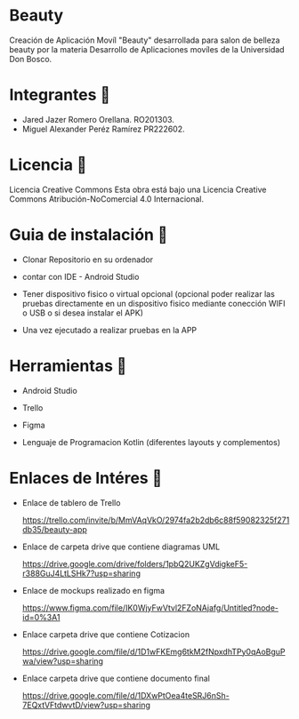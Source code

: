 # Beauty
Creación de Aplicación Movíl  "Beauty" desarrollada para salon de belleza beauty por la materia Desarrollo de Aplicaciones movíles de la Universidad Don Bosco.
# Integrantes :man:
- Jared Jazer Romero Orellana.     RO201303.
- Miguel Alexander Peréz Ramírez   PR222602.
#
# Licencia :page_facing_up:
  Licencia Creative Commons
  Esta obra está bajo una Licencia Creative Commons Atribución-NoComercial 4.0 Internacional.
# Guia de instalación :open_file_folder:
  - Clonar Repositorio  en su ordenador 
  
  - contar  con IDE - Android Studio 
  
  - Tener dispositivo fisico  o virtual opcional (opcional poder realizar las pruebas directamente en un dispositivo  fisico mediante conección WIFI o USB
    o si desea instalar el APK)
  
  - Una vez ejecutado a realizar pruebas en la APP  
# Herramientas :wrench:
  - Android Studio 
  
  - Trello  
  
  - Figma 
  
  - Lenguaje de Programacion  Kotlin  (diferentes layouts y complementos)
  
# Enlaces de Intéres  :key:
- Enlace de tablero de Trello 
 
  https://trello.com/invite/b/MmVAqVkO/2974fa2b2db6c88f59082325f271db35/beauty-app
- Enlace de carpeta drive que contiene diagramas UML
 
  https://drive.google.com/drive/folders/1pbQ2UKZgVdigkeF5-r388GuJ4LtLSHk7?usp=sharing
  
- Enlace de mockups realizado  en figma
  
  
  https://www.figma.com/file/IK0WjyFwVtvl2FZoNAjafg/Untitled?node-id=0%3A1
  
 - Enlace carpeta drive que contiene Cotizacion 
  
  
   https://drive.google.com/file/d/1D1wFKEmg6tkM2fNpxdhTPy0qAoBguPwa/view?usp=sharing

 - Enlace carpeta drive que contiene documento final
  
   https://drive.google.com/file/d/1DXwPtOea4teSRJ6nSh-7EQxtVFtdwvtD/view?usp=sharing

